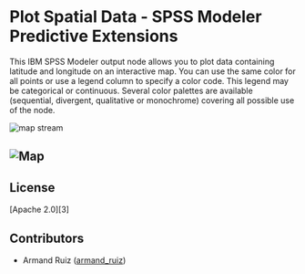 # Plot Spatial Data - SPSS Modeler Predictive Extensions 

This IBM SPSS Modeler output node allows you to plot data containing latitude and longitude on an interactive map. You can use the same color for all points or use a legend column to specify a color code. This legend may be categorical or continuous. Several color palettes are available (sequential, divergent, qualitative or monochrome) covering all possible use of the node.


<img align="center" src="https://github.com/aruizga7/Modeler_PlotGeospatialData/blob/master/Screenshots/Illustration8.PNG?raw=trueg" alt="map stream">

![Map](https://github.com/aruizga7/Modeler_PlotGeospatialData/blob/master/Screenshots/Illustration2.png?raw=true)
---

License
----

[Apache 2.0][3]


Contributors
----

  - Armand Ruiz ([armand_ruiz](https://twitter.com/armand_ruiz))


[1]: http://www.apache.org/licenses/LICENSE-2.0.html
